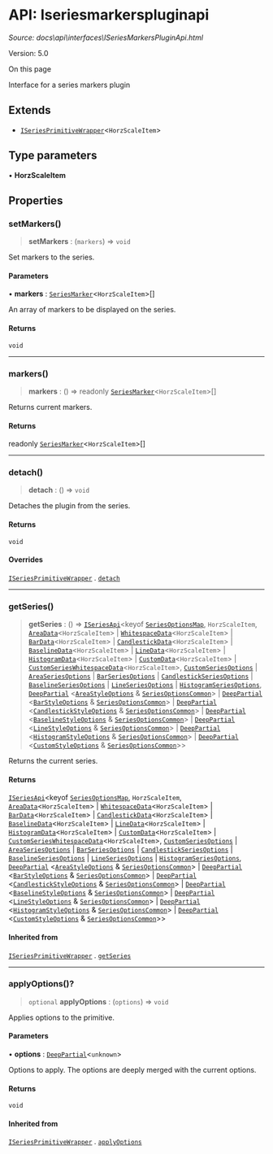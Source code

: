 # API: Iseriesmarkerspluginapi

*Source: docs\api\interfaces\ISeriesMarkersPluginApi.html*

Version: 5.0

On this page

Interface for a series markers plugin

## Extends[​](ISeriesMarkersPluginApi.html#extends "Direct link to Extends")

  * [`ISeriesPrimitiveWrapper`](ISeriesPrimitiveWrapper.md)<`HorzScaleItem`>

## Type parameters[​](ISeriesMarkersPluginApi.html#type-parameters "Direct link to Type parameters")

• **HorzScaleItem**

## Properties[​](ISeriesMarkersPluginApi.html#properties "Direct link to Properties")

### setMarkers()[​](ISeriesMarkersPluginApi.html#setmarkers "Direct link to setMarkers\(\)")

> **setMarkers** : (`markers`) => `void`

Set markers to the series.

#### Parameters[​](ISeriesMarkersPluginApi.html#parameters "Direct link to Parameters")

• **markers** : [`SeriesMarker`](../type-aliases/SeriesMarker.md)<`HorzScaleItem`>[]

An array of markers to be displayed on the series.

#### Returns[​](ISeriesMarkersPluginApi.html#returns "Direct link to Returns")

`void`

* * *

### markers()[​](ISeriesMarkersPluginApi.html#markers "Direct link to markers\(\)")

> **markers** : () => readonly [`SeriesMarker`](../type-aliases/SeriesMarker.md)<`HorzScaleItem`>[]

Returns current markers.

#### Returns[​](ISeriesMarkersPluginApi.html#returns-1 "Direct link to Returns")

readonly [`SeriesMarker`](../type-aliases/SeriesMarker.md)<`HorzScaleItem`>[]

* * *

### detach()[​](ISeriesMarkersPluginApi.html#detach "Direct link to detach\(\)")

> **detach** : () => `void`

Detaches the plugin from the series.

#### Returns[​](ISeriesMarkersPluginApi.html#returns-2 "Direct link to Returns")

`void`

#### Overrides[​](ISeriesMarkersPluginApi.html#overrides "Direct link to Overrides")

[`ISeriesPrimitiveWrapper`](ISeriesPrimitiveWrapper.md) . [`detach`](ISeriesPrimitiveWrapper.html#detach)

* * *

### getSeries()[​](ISeriesMarkersPluginApi.html#getseries "Direct link to getSeries\(\)")

> **getSeries** : () => [`ISeriesApi`](ISeriesApi.md)<keyof [`SeriesOptionsMap`](SeriesOptionsMap.md), `HorzScaleItem`, [`AreaData`](AreaData.md)<`HorzScaleItem`> | [`WhitespaceData`](WhitespaceData.md)<`HorzScaleItem`> | [`BarData`](BarData.md)<`HorzScaleItem`> | [`CandlestickData`](CandlestickData.md)<`HorzScaleItem`> | [`BaselineData`](BaselineData.md)<`HorzScaleItem`> | [`LineData`](LineData.md)<`HorzScaleItem`> | [`HistogramData`](HistogramData.md)<`HorzScaleItem`> | [`CustomData`](CustomData.md)<`HorzScaleItem`> | [`CustomSeriesWhitespaceData`](CustomSeriesWhitespaceData.md)<`HorzScaleItem`>, [`CustomSeriesOptions`](../type-aliases/CustomSeriesOptions.md) | [`AreaSeriesOptions`](../type-aliases/AreaSeriesOptions.md) | [`BarSeriesOptions`](../type-aliases/BarSeriesOptions.md) | [`CandlestickSeriesOptions`](../type-aliases/CandlestickSeriesOptions.md) | [`BaselineSeriesOptions`](../type-aliases/BaselineSeriesOptions.md) | [`LineSeriesOptions`](../type-aliases/LineSeriesOptions.md) | [`HistogramSeriesOptions`](../type-aliases/HistogramSeriesOptions.md), [`DeepPartial`](../type-aliases/DeepPartial.md) <[`AreaStyleOptions`](AreaStyleOptions.md) & [`SeriesOptionsCommon`](SeriesOptionsCommon.md)> | [`DeepPartial`](../type-aliases/DeepPartial.md) <[`BarStyleOptions`](BarStyleOptions.md) & [`SeriesOptionsCommon`](SeriesOptionsCommon.md)> | [`DeepPartial`](../type-aliases/DeepPartial.md) <[`CandlestickStyleOptions`](CandlestickStyleOptions.md) & [`SeriesOptionsCommon`](SeriesOptionsCommon.md)> | [`DeepPartial`](../type-aliases/DeepPartial.md) <[`BaselineStyleOptions`](BaselineStyleOptions.md) & [`SeriesOptionsCommon`](SeriesOptionsCommon.md)> | [`DeepPartial`](../type-aliases/DeepPartial.md) <[`LineStyleOptions`](LineStyleOptions.md) & [`SeriesOptionsCommon`](SeriesOptionsCommon.md)> | [`DeepPartial`](../type-aliases/DeepPartial.md) <[`HistogramStyleOptions`](HistogramStyleOptions.md) & [`SeriesOptionsCommon`](SeriesOptionsCommon.md)> | [`DeepPartial`](../type-aliases/DeepPartial.md) <[`CustomStyleOptions`](CustomStyleOptions.md) & [`SeriesOptionsCommon`](SeriesOptionsCommon.md)>>

Returns the current series.

#### Returns[​](ISeriesMarkersPluginApi.html#returns-3 "Direct link to Returns")

[`ISeriesApi`](ISeriesApi.md)<keyof [`SeriesOptionsMap`](SeriesOptionsMap.md), `HorzScaleItem`, [`AreaData`](AreaData.md)<`HorzScaleItem`> | [`WhitespaceData`](WhitespaceData.md)<`HorzScaleItem`> | [`BarData`](BarData.md)<`HorzScaleItem`> | [`CandlestickData`](CandlestickData.md)<`HorzScaleItem`> | [`BaselineData`](BaselineData.md)<`HorzScaleItem`> | [`LineData`](LineData.md)<`HorzScaleItem`> | [`HistogramData`](HistogramData.md)<`HorzScaleItem`> | [`CustomData`](CustomData.md)<`HorzScaleItem`> | [`CustomSeriesWhitespaceData`](CustomSeriesWhitespaceData.md)<`HorzScaleItem`>, [`CustomSeriesOptions`](../type-aliases/CustomSeriesOptions.md) | [`AreaSeriesOptions`](../type-aliases/AreaSeriesOptions.md) | [`BarSeriesOptions`](../type-aliases/BarSeriesOptions.md) | [`CandlestickSeriesOptions`](../type-aliases/CandlestickSeriesOptions.md) | [`BaselineSeriesOptions`](../type-aliases/BaselineSeriesOptions.md) | [`LineSeriesOptions`](../type-aliases/LineSeriesOptions.md) | [`HistogramSeriesOptions`](../type-aliases/HistogramSeriesOptions.md), [`DeepPartial`](../type-aliases/DeepPartial.md) <[`AreaStyleOptions`](AreaStyleOptions.md) & [`SeriesOptionsCommon`](SeriesOptionsCommon.md)> | [`DeepPartial`](../type-aliases/DeepPartial.md) <[`BarStyleOptions`](BarStyleOptions.md) & [`SeriesOptionsCommon`](SeriesOptionsCommon.md)> | [`DeepPartial`](../type-aliases/DeepPartial.md) <[`CandlestickStyleOptions`](CandlestickStyleOptions.md) & [`SeriesOptionsCommon`](SeriesOptionsCommon.md)> | [`DeepPartial`](../type-aliases/DeepPartial.md) <[`BaselineStyleOptions`](BaselineStyleOptions.md) & [`SeriesOptionsCommon`](SeriesOptionsCommon.md)> | [`DeepPartial`](../type-aliases/DeepPartial.md) <[`LineStyleOptions`](LineStyleOptions.md) & [`SeriesOptionsCommon`](SeriesOptionsCommon.md)> | [`DeepPartial`](../type-aliases/DeepPartial.md) <[`HistogramStyleOptions`](HistogramStyleOptions.md) & [`SeriesOptionsCommon`](SeriesOptionsCommon.md)> | [`DeepPartial`](../type-aliases/DeepPartial.md) <[`CustomStyleOptions`](CustomStyleOptions.md) & [`SeriesOptionsCommon`](SeriesOptionsCommon.md)>>

#### Inherited from[​](ISeriesMarkersPluginApi.html#inherited-from "Direct link to Inherited from")

[`ISeriesPrimitiveWrapper`](ISeriesPrimitiveWrapper.md) . [`getSeries`](ISeriesPrimitiveWrapper.html#getseries)

* * *

### applyOptions()?[​](ISeriesMarkersPluginApi.html#applyoptions "Direct link to applyOptions\(\)?")

> `optional` **applyOptions** : (`options`) => `void`

Applies options to the primitive.

#### Parameters[​](ISeriesMarkersPluginApi.html#parameters-1 "Direct link to Parameters")

• **options** : [`DeepPartial`](../type-aliases/DeepPartial.md)<`unknown`>

Options to apply. The options are deeply merged with the current options.

#### Returns[​](ISeriesMarkersPluginApi.html#returns-4 "Direct link to Returns")

`void`

#### Inherited from[​](ISeriesMarkersPluginApi.html#inherited-from-1 "Direct link to Inherited from")

[`ISeriesPrimitiveWrapper`](ISeriesPrimitiveWrapper.md) . [`applyOptions`](ISeriesPrimitiveWrapper.html#applyoptions)
